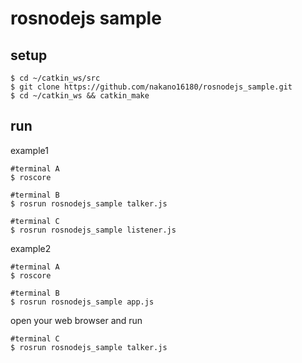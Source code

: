 # rosnodejs sample

## setup
```
$ cd ~/catkin_ws/src
$ git clone https://github.com/nakano16180/rosnodejs_sample.git
$ cd ~/catkin_ws && catkin_make
```

## run
example1
```
#terminal A
$ roscore

#terminal B
$ rosrun rosnodejs_sample talker.js

#terminal C
$ rosrun rosnodejs_sample listener.js
```

example2
```
#terminal A
$ roscore

#terminal B
$ rosrun rosnodejs_sample app.js
```

open your web browser and run 
```
#terminal C
$ rosrun rosnodejs_sample talker.js
```
